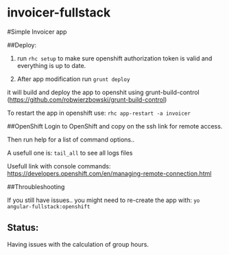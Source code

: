 invoicer-fullstack
==================

#Simple Invoicer app

##Deploy:

1) run ``` rhc setup ``` to make sure openshift authorization token is valid and
everything is up to date.

2) After app modification run
```grunt deploy```

it will build and deploy the app to openshit using grunt-build-control (https://github.com/robwierzbowski/grunt-build-control)


To restart the app in openshift use:
```rhc app-restart -a invoicer```

##OpenShift
Login to OpenShift and copy on the ssh link for remote access.

Then run help for a list of command options..

A usefull one is:
```tail_all``` to see all logs files

Usefull link with console commands: https://developers.openshift.com/en/managing-remote-connection.html

##Throubleshooting

If you still have issues.. you might need to re-create the app with:
```yo angular-fullstack:openshift```


## Status:

Having issues with the calculation of group hours.
